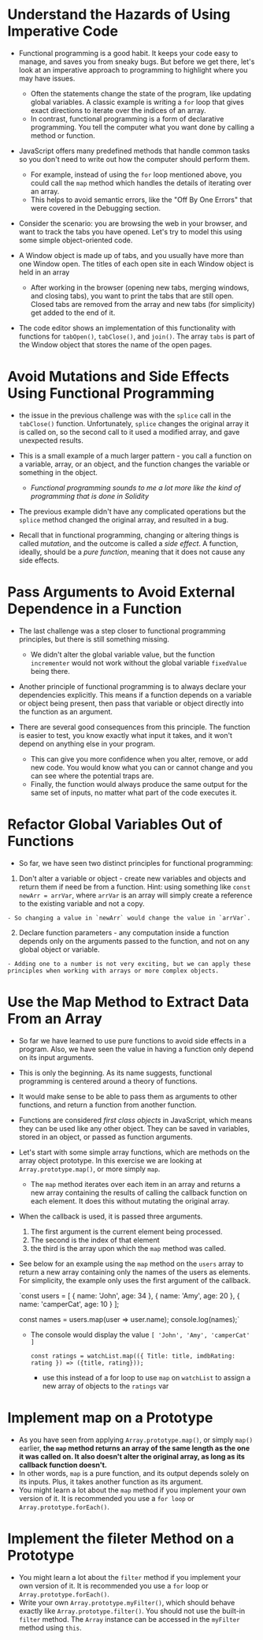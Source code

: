 # Understand the Hazards of Using Imperative Code

  - Functional programming is a good habit. It keeps your code easy to manage, and saves you from sneaky bugs. But before we get there, let's look at an imperative approach to programming to highlight where you may have issues.
    - Often the statements change the state of the program, like updating global variables. A classic example is writing a `for` loop that gives exact directions to iterate over the indices of an array.
    - In contrast, functional programming is a form of declarative programming. You tell the computer what you want done by calling a method or function.
  
  - JavaScript offers many predefined methods that handle common tasks so you don't need to write out how the computer should perform them. 
    - For example, instead of using the `for` loop mentioned above, you could call the `map` method which handles the details of iterating over an array.
    - This helps to avoid semantic errors, like the "Off By One Errors" that were covered in the Debugging section.
  
  - Consider the scenario: you are browsing the web in your browser, and want to track the tabs you have opened. Let's try to model this using some simple object-oriented code.
    
  - A Window object is made up of tabs, and you usually have more than one Window open. The titles of each open site in each Window object is held in an array
    - After working in the browser (opening new tabs, merging windows, and closing tabs), you want to print the tabs that are still open. Closed tabs are removed from the array and new tabs (for simplicity) get added to the end of it.
 
  - The code editor shows an implementation of this functionality with functions for `tabOpen()`, `tabClose()`, and `join()`. The array `tabs` is part of the Window object that stores the name of the open pages.

# Avoid Mutations and Side Effects Using Functional Programming

  - the issue in the previous challenge was with the `splice` call in the `tabClose()` function. Unfortunately, `splice` changes the original array it is called on, so the second call to it used a modified array, and gave unexpected results.
  
  - This is a small example of a much larger pattern - you call a function on a variable, array, or an object, and the function changes the variable or something in the object.
    - *Functional programming sounds to me a lot more like the kind of programming that is done in Solidity*
  
  - The previous example didn't have any complicated operations but the `splice` method changed the original array, and resulted in a bug.
  
  - Recall that in functional programming, changing or altering things is called *mutation*, and the outcome is called a *side effect*. A function, ideally, should be a *pure function*, meaning that it does not cause any side effects.
 

# Pass Arguments to Avoid External Dependence in a Function

  - The last challenge was a step closer to functional programming principles, but there is still something missing.
    - We didn't alter the global variable value, but the function `incrementer` would not work without the global variable `fixedValue` being there.
 
  - Another principle of functional programming is to always declare your dependencies explicitly. This means if a function depends on a variable or object being present, then pass that variable or object directly into the function as an argument.
  
  - There are several good consequences from this principle. The function is easier to test, you know exactly what input it takes, and it won't depend on anything else in your program.
    - This can give you more confidence when you alter, remove, or add new code. You would know what you can or cannot change and you can see where the potential traps are.
    - Finally, the function would always produce the same output for the same set of inputs, no matter what part of the code executes it. 


# Refactor Global Variables Out of Functions

  - So far, we have seen two distinct principles for functional programming:  
    
  1. Don't alter a variable or object - create new variables and objects and return them if need be from a function. Hint: using something like `const newArr = arrVar`, where `arrVar` is an array will simply create a reference to the existing variable and not a copy.
    
    - So changing a value in `newArr` would change the value in `arrVar`.

  2. Declare function parameters - any computation inside a function depends only on the arguments passed to the function, and not on any global object or variable.

    - Adding one to a number is not very exciting, but we can apply these principles when working with arrays or more complex objects.


# Use the Map Method to Extract Data From an Array

- So far we have learned to use pure functions to avoid side effects in a program. Also, we have seen the value in having a function only depend on its input arguments.
- This is only the beginning. As its name suggests, functional programming is centered around a theory of functions.

- It would make sense to be able to pass them as arguments to other functions, and return a function from another function. 
- Functions are considered *first class objects* in JavaScript, which means they can be used like any other object. They can be saved in variables, stored in an object, or passed as function arguments.

- Let's start with some simple array functions, which are methods on the array object prototype. In this exercise we are looking at `Array.prototype.map()`, or more simply `map`.
  - The `map` method iterates over each item in an array and returns a new array containing the results of calling the callback function on each element. It does this without mutating the original array.

- When the callback is used, it is passed three arguments. 
  
  1. The first argument is the current element being processed. 
  2. The second is the index of that element
  3. the third is the array upon which the `map` method was called.

- See below for an example using the `map` method on the `users` array to return a new array containing only the names of the users as elements. For simplicity, the example only uses the first argument of the callback.

  `const users = [
    { name: 'John', age: 34 },
    { name: 'Amy', age: 20 },
    { name: 'camperCat', age: 10 }
  ];

  const names = users.map(user => user.name);
  console.log(names);`
  
  - The console would display the value `[ 'John', 'Amy', 'camperCat' ]`
   
    `const ratings = watchList.map(({ Title: title, imdbRating: rating }) => ({title, rating}));`
  
    - use this instead of a for loop to use `map` on `watchList` to assign a new array of objects to the `ratings` var


# Implement map on a Prototype 

- As you have seen from applying `Array.prototype.map()`, or simply `map()` earlier, **the `map` method returns an array of the same length as the one it was called on. It also doesn't alter the original array, as long as its callback function doesn't.**
- In other words, `map` is a pure function, and its output depends solely on its inputs. Plus, it takes another function as its argument.
- You might learn a lot about the `map` method if you implement your own version of it. It is recommended you use a `for loop` or `Array.prototype.forEach()`.


# Implement the fileter Method on a  Prototype

- You might learn a lot about the `filter` method if you implement your own version of it. It is recommended you use a `for` loop or `Array.prototype.forEach()`.
- Write your own `Array.prototype.myFilter()`, which should behave exactly like `Array.prototype.filter()`. You should not use the built-in `filter` method. The `Array` instance can be accessed in the `myFilter` method using `this`.
 

